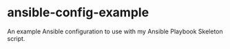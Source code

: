 # ansible-config-example
An example Ansible configuration to use with my Ansible Playbook Skeleton script.

